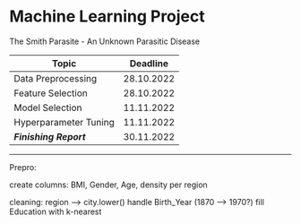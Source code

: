 # Machine Learning Project

The Smith Parasite - An Unknown Parasitic Disease


| Topic                  | Deadline    |
| ------------------     | ----------- |
| Data Preprocessing     | 28.10.2022  |
| Feature Selection      | 28.10.2022  |
| Model Selection        | 11.11.2022  |
| Hyperparameter Tuning  | 11.11.2022  |
| ***Finishing Report*** | 30.11.2022  |

---

Prepro: 

create columns:
  BMI, Gender, Age, density per region
  
cleaning:
  region --> city.lower()
  handle Birth_Year (1870 --> 1970?)
  fill Education with k-nearest
